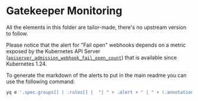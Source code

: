 # Gatekeeper Monitoring

All the elements in this folder are tailor-made, there's no upstream version to follow.

Please notice that the alert for "Fail open" webhooks depends on a metric exposed by the Kubernetes API Server ([`apiserver_admission_webhook_fail_open_count`](https://github.com/kubernetes/kubernetes/pull/107171)) that is available since Kubernetes 1.24.

To generate the markdown of the alerts to put in the main readme you can use the following command:

```bash
yq e '.spec.groups[] | .rules[] |  "| " + .alert + " | " + (.annotations.summary // "-" | sub("\n",". "))+ " | " + (.annotations.description // "-" | sub("\n",". ")) + " |"' katalog/gatekeeper/monitoring/alert-rules.yaml
```

